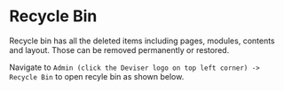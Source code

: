 # Recycle Bin
Recycle bin has all the deleted items including pages, modules, contents and layout. Those can be removed permanently or restored. 

Navigate to `Admin (click the Deviser logo on top left corner) -> Recycle Bin` to open recyle bin as shown below.

